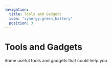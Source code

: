 ```yaml
---
navigation:
  title: Tools and Gadgets
  icon: "synergy:green_battery"
  position: 3
---
```


# Tools and Gadgets

Some useful tools and gadgets that could help you

<CategoryIndex category="tools"></CategoryIndex>

